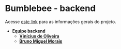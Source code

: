 # Bumblebee - backend

Acesse [este link](https://github.com/academiadev-joinville/projeto-wiki-bumblebee) para as informações gerais do projeto.

* **Equipe backend**
  * **[Vinícius de Oliveira](https://github.com/PurpleBooth)**
  * **[Bruno Miguel Morais](https://github.com/PurpleBooth)**
